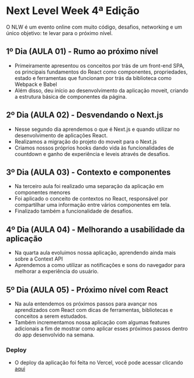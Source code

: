 # Next Level Week 4ª Edição

O NLW é um evento online com muito código, desafios, networking e um único objetivo: te levar para o próximo nível.

## 1º Dia (AULA 01) - Rumo ao próximo nível
- Primeiramente apresentou os conceitos por trás de um front-end SPA, os principais fundamentos do React como componentes, propriedades, estado e ferramentas que funcionam por trás da biblioteca como Webpack e Babel
- Além disso, deu início ao desenvolvimento da aplicação moveit, criando a estrutura básica de componentes da página.

## 2º Dia (AULA 02) - Desvendando o Next.js
- Nesse segundo dia aprendemos o que é Next.js e quando utilizar no desenvolvimento de aplicações React.
- Realizamos a migração do projeto do moveit para o Next.js
- Criamos nossos próprios hooks dando vida às funcionalidades de countdown e ganho de experiência e leveis através de desafios.

## 3º Dia (AULA 03) - Contexto e componentes
- Na terceiro aula foi realizado uma separação da aplicação em componentes menores
- Foi aplicado o conceito de contextos no React, responsável por compartilhar uma informação entre vários componentes em tela.
- Finalizado também a funcionalidade de desafios.

## 4º Dia (AULA 04) - Melhorando a usabilidade da aplicação
- Na quarta aula evoluimos nossa aplicação, aprendendo ainda mais sobre a Context API
- Aprendemos a como utilizar as notificações e sons do navegador para melhorar a experiência do usuário.

## 5º Dia (AULA 05) - Próximo nível com React
- Na aula entendemos os próximos passos para avançar nos aprendizados com React com dicas de ferramentas, bibliotecas e conceitos a serem estudados. 
- Também incrementamos nossa aplicação com algumas features adicionais a fim de mostrar como aplicar esses próximos passos dentro do app desenvolvido na semana.

### Deploy
- O deploy da aplicação foi feita no Vercel, você pode acessar clicando [aqui](https://nowmoveit.vercel.app/)

